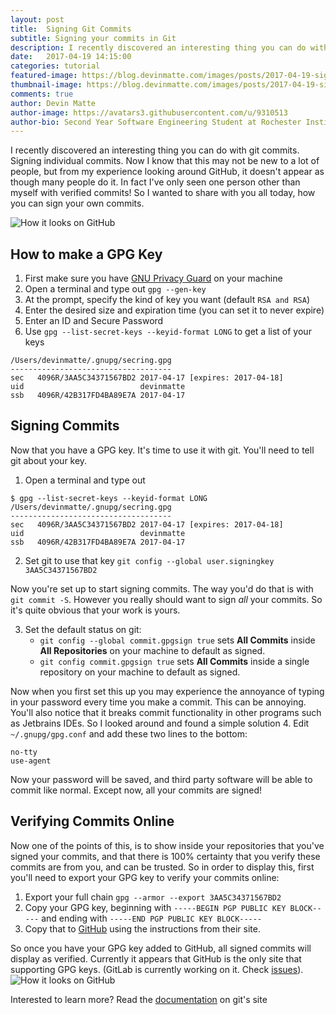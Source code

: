 ```yaml
---
layout: post
title:  Signing Git Commits
subtitle: Signing your commits in Git
description: I recently discovered an interesting thing you can do with git commits. Signing individual commits.
date:   2017-04-19 14:15:00
categories: tutorial
featured-image: https://blog.devinmatte.com/images/posts/2017-04-19-signing-git-commits.jpg
thumbnail-image: https://blog.devinmatte.com/images/posts/2017-04-19-signing-git-commits2.jpg
comments: true
author: Devin Matte
author-image: https://avatars3.githubusercontent.com/u/9310513
author-bio: Second Year Software Engineering Student at Rochester Institute of Technology
---
```


I recently discovered an interesting thing you can do with git commits. Signing individual commits. Now I know that this may not be new to a lot of people, but from my experience looking around GitHub, it doesn't appear as though many people do it. In fact I've only seen one person other than myself with verified commits! So I wanted to share with you all today, how you can sign your own commits.

![How it looks on GitHub](https://blog.devinmatte.com/images/posts/2017-04-19-signing-git-commits2.jpg)

How to make a GPG Key
---------------------

1. First make sure you have [GNU Privacy Guard](https://www.gnupg.org/download/) on your machine
2. Open a terminal and type out `gpg --gen-key`
3. At the prompt, specify the kind of key you want (default `RSA and RSA`)
4. Enter the desired size and expiration time (you can set it to never expire)
5. Enter an ID and Secure Password
6. Use `gpg --list-secret-keys --keyid-format LONG` to get a list of your keys
```
/Users/devinmatte/.gnupg/secring.gpg
------------------------------------
sec   4096R/3AA5C34371567BD2 2017-04-17 [expires: 2017-04-18]
uid                          devinmatte
ssb   4096R/42B317FD4BA89E7A 2017-04-17
```

Signing Commits
---------------
Now that you have a GPG key. It's time to use it with git. You'll need to tell git about your key.

1. Open a terminal and type out
```
$ gpg --list-secret-keys --keyid-format LONG
/Users/devinmatte/.gnupg/secring.gpg
------------------------------------
sec   4096R/3AA5C34371567BD2 2017-04-17 [expires: 2017-04-18]
uid                          devinmatte
ssb   4096R/42B317FD4BA89E7A 2017-04-17
```
2. Set git to use that key `git config --global user.signingkey 3AA5C34371567BD2`

Now you're set up to start signing commits. The way you'd do that is with `git commit -S`. However you really should want to sign *all* your commits. So it's quite obvious that your work is yours.

3. Set the default status on git:
    - `git config --global commit.gpgsign true` sets **All Commits** inside **All Repositories** on your machine to default as signed.
    - `git config commit.gpgsign true` sets **All Commits** inside a single repository on your machine to default as signed.

Now when you first set this up you may experience the annoyance of typing in your password every time you make a commit. This can be annoying. You'll also notice that it breaks commit functionality in other programs such as Jetbrains IDEs. So I looked around and found a simple solution
4. Edit `~/.gnupg/gpg.conf` and add these two lines to the bottom:

```
no-tty
use-agent
```

Now your password will be saved, and third party software will be able to commit like normal. Except now, all your commits are signed!

Verifying Commits Online
------------------------
Now one of the points of this, is to show inside your repositories that you've signed your commits, and that there is 100% certainty that you verify these commits are from you, and can be trusted. So in order to display this, first you'll need to export your GPG key to verify your commits online:

1. Export your full chain `gpg --armor --export 3AA5C34371567BD2`
2. Copy your GPG key, beginning with `-----BEGIN PGP PUBLIC KEY BLOCK-----` and ending with `-----END PGP PUBLIC KEY BLOCK-----`
3. Copy that to [GitHub](https://help.github.com/articles/adding-a-new-gpg-key-to-your-github-account/) using the instructions from their site.

So once you have your GPG key added to GitHub, all signed commits will display as verified. Currently it appears that GitHub is the only site that supporting GPG keys. (GitLab is currently working on it. Check [issues](https://gitlab.com/gitlab-org/gitlab-ce/issues/4232)).
![How it looks on GitHub](https://blog.devinmatte.com/images/posts/2017-04-19-signing-git-commits.jpg)

Interested to learn more? Read the [documentation](https://git-scm.com/book/en/v2/Git-Tools-Signing-Your-Work) on git's site
